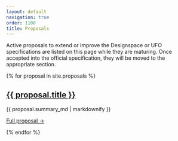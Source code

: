 ```yaml
---
layout: default
navigation: true
order: 1100
title: Proposals
---
```


Active proposals to extend or improve the Designspace or UFO specifications are listed on this page while they are maturing. Once accepted into the official specification, they will be moved to the appropriate section.

{% for proposal in site.proposals %}
<h2><a href="{{ proposal.url }}">{{ proposal.title }}</a></h2>

{{ proposal.summary_md | markdownify }}

<p><a href="{{ proposal.url }}">Full proposal →</a></p>
{% endfor %}
